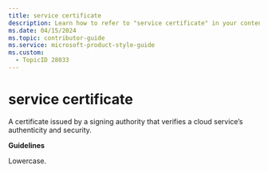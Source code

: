 ```yaml
---
title: service certificate
description: Learn how to refer to "service certificate" in your content.
ms.date: 04/15/2024
ms.topic: contributor-guide
ms.service: microsoft-product-style-guide
ms.custom:
  - TopicID 28033
---
```



# service certificate

A certificate issued by a signing authority that verifies a cloud service’s authenticity and security.

**Guidelines**

Lowercase.

